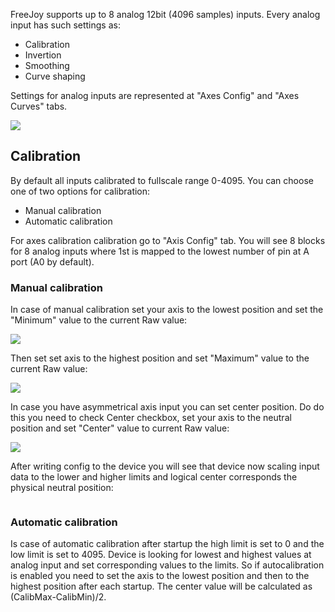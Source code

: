 FreeJoy supports up to 8 analog 12bit (4096 samples) inputs. Every analog input has such settings as:

* Calibration
* Invertion
* Smoothing
* Curve shaping

Settings for analog inputs are represented at "Axes Config" and "Axes Curves" tabs.

<img src="https://a.radikal.ru/a19/1911/da/702abddd2060.png">

## Calibration

By default all inputs calibrated to fullscale range 0-4095. You can choose one of two options for calibration:

* Manual calibration
* Automatic calibration

For axes calibration calibration go to "Axis Config" tab. You will see 8 blocks for 8 analog inputs where 1st is mapped to the lowest number of pin at A port (A0 by default). 

### Manual calibration

In case of manual calibration set your axis to the lowest position and set the "Minimum" value to the current Raw value:

<img src="https://b.radikal.ru/b10/1911/c3/406ffb262d3f.png">

Then set set axis to the highest position and set "Maximum" value to the current Raw value:

<img src="https://d.radikal.ru/d42/1911/8d/bfb073aa2eed.png">

In case you have asymmetrical axis input you can set center position. Do do this you need to check Center checkbox, set your axis to the neutral position and set "Center" value to current Raw value:

<img src="https://b.radikal.ru/b28/1911/e3/157b586a1906.png">

After writing config to the device you will see that device now scaling input data to the lower and higher limits and logical center corresponds the physical neutral position:

<img srrc="https://a.radikal.ru/a36/1911/6b/d7a48d7ec165.png">

### Automatic calibration

Is case of automatic calibration after startup the high limit is set to 0 and the low limit is set to 4095. Device is looking for lowest and highest values at analog input and set corresponding values to the limits. So if autocalibration is enabled you need to set the axis to the lowest position and then to the highest position after each startup. The center value will be calculated as (CalibMax-CalibMin)/2.